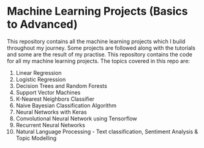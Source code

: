 # Machine Learning Projects (Basics to Advanced)

This repository contains all the machine learning projects which I build throughout my journey. Some projects are followed along with the tutorials and some are the result of my practise.
This repository contains the code for all my machine learning projects. The topics covered in this repo are:

1. Linear Regression
2. Logistic Regression
3. Decision Trees and Random Forests
4. Support Vector Machines
5. K-Nearest Neighbors Classifier
6. Naive Bayesian Classification Algorithm
7. Neural Networks with Keras
8. Convolutional Neural Network using Tensorflow
9. Recurrent Neural Networks
10. Natural Language Processing - Text classification, Sentiment Analysis & Topic Modelling
